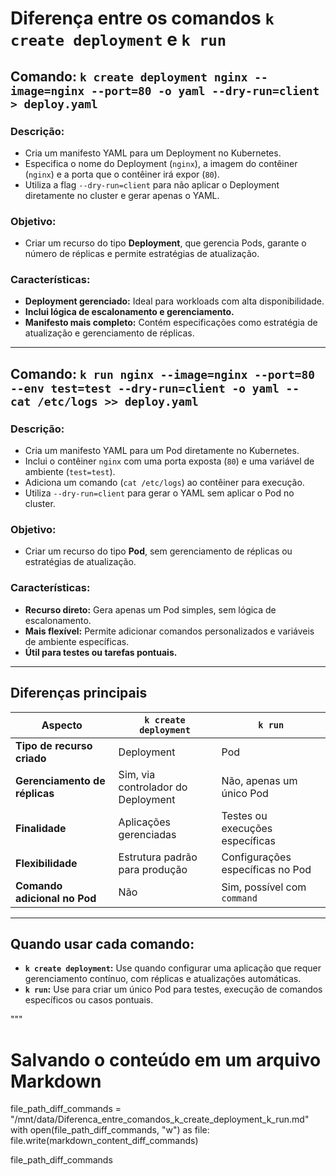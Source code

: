 # Diferença entre os comandos `k create deployment` e `k run`

## Comando: `k create deployment nginx --image=nginx --port=80 -o yaml --dry-run=client > deploy.yaml`
### Descrição:
- Cria um manifesto YAML para um Deployment no Kubernetes.
- Especifica o nome do Deployment (`nginx`), a imagem do contêiner (`nginx`) e a porta que o contêiner irá expor (`80`).
- Utiliza a flag `--dry-run=client` para não aplicar o Deployment diretamente no cluster e gerar apenas o YAML.

### Objetivo:
- Criar um recurso do tipo **Deployment**, que gerencia Pods, garante o número de réplicas e permite estratégias de atualização.

### Características:
- **Deployment gerenciado:** Ideal para workloads com alta disponibilidade.
- **Inclui lógica de escalonamento e gerenciamento.**
- **Manifesto mais completo:** Contém especificações como estratégia de atualização e gerenciamento de réplicas.

---

## Comando: `k run nginx --image=nginx --port=80 --env test=test --dry-run=client -o yaml -- cat /etc/logs >> deploy.yaml`
### Descrição:
- Cria um manifesto YAML para um Pod diretamente no Kubernetes.
- Inclui o contêiner `nginx` com uma porta exposta (`80`) e uma variável de ambiente (`test=test`).
- Adiciona um comando (`cat /etc/logs`) ao contêiner para execução.
- Utiliza `--dry-run=client` para gerar o YAML sem aplicar o Pod no cluster.

### Objetivo:
- Criar um recurso do tipo **Pod**, sem gerenciamento de réplicas ou estratégias de atualização.

### Características:
- **Recurso direto:** Gera apenas um Pod simples, sem lógica de escalonamento.
- **Mais flexível:** Permite adicionar comandos personalizados e variáveis de ambiente específicas.
- **Útil para testes ou tarefas pontuais.**

---

## Diferenças principais

| Aspecto                        | `k create deployment`                | `k run`                              |
|--------------------------------|---------------------------------------|---------------------------------------|
| **Tipo de recurso criado**     | Deployment                           | Pod                                  |
| **Gerenciamento de réplicas**  | Sim, via controlador do Deployment   | Não, apenas um único Pod             |
| **Finalidade**                 | Aplicações gerenciadas               | Testes ou execuções específicas      |
| **Flexibilidade**              | Estrutura padrão para produção       | Configurações específicas no Pod     |
| **Comando adicional no Pod**   | Não                                  | Sim, possível com `command`          |

---

## Quando usar cada comando:
- **`k create deployment`:** Use quando configurar uma aplicação que requer gerenciamento contínuo, com réplicas e atualizações automáticas.
- **`k run`:** Use para criar um único Pod para testes, execução de comandos específicos ou casos pontuais.

"""

# Salvando o conteúdo em um arquivo Markdown
file_path_diff_commands = "/mnt/data/Diferenca_entre_comandos_k_create_deployment_k_run.md"
with open(file_path_diff_commands, "w") as file:
    file.write(markdown_content_diff_commands)

file_path_diff_commands
